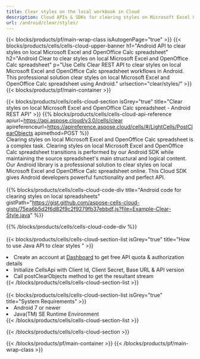 ```yaml
---
title: Clear styles on the local workbook in Cloud 
description: Cloud APIs & SDKs for clearing styles on Microsoft Excel & OpenOffice Calc. Clear styles on local spreadsheets by the Cells Cloud API. SDK support kinds of development languages. They include Android, C#, Go, Java, NodeJS, Perl, PHP, Python, Ruby, and swift. 
url: /android/clear/styles/
---
```



{{< blocks/products/pf/main-wrap-class isAutogenPage="true" >}}
{{< blocks/products/cells/cells-cloud-upper-banner h1="Android API to clear styles on local Microsoft Excel and OpenOffice Calc spreadsheet" h2="Android Clear to clear styles on local Microsoft Excel and OpenOffice Calc spreadsheet" p="Use Cells Clear REST API to clear styles on local Microsoft Excel and OpenOffice Calc spreadsheet workflows in Android. This professional solution clear styles on local Microsoft Excel and OpenOffice Calc spreadsheet using Android." urlsection="clear/styles/" >}}
{{< blocks/products/pf/main-container >}}

{{< blocks/products/cells/cells-cloud-section isGrey="true"  title="Clear styles on local Microsoft Excel and OpenOffice Calc spreadsheet - Android REST API" >}}
{{% blocks/products/cells/cells-cloud-api-reference  apiurl=https://api.aspose.cloud/v3.0/cells/clear  apireferenceurl=https://apireference.aspose.cloud/cells/#/LightCells/PostClearObjects  apimethod=POST %}}
<br/>
Clearing styles on local Microsoft Excel and OpenOffice Calc spreadsheet is a complex task. Clearing styles on local Microsoft Excel and OpenOffice Calc spreadsheet transitions is performed by our Android SDK while maintaining the source spreadsheet's main structural and logical content. Our Android library is a professional solution to clear styles on local Microsoft Excel and OpenOffice Calc spreadsheet online. This Cloud SDK gives Android developers powerful functionality and perfect API.
<br/>
<br/>
{{% blocks/products/cells/cells-cloud-code-div title="Android code for clearing styles on local spreadsheets" gistPath="https://gist.github.com/aspose-cells-cloud-gists/75ea6b5d2f6d82f9c2f9279fb37ebbdf.js?file=Example-Clear-Style.java" %}}
  
{{% /blocks/products/cells/cells-cloud-code-div  %}}
<br/>
<br/>
{{< blocks/products/cells/cells-cloud-section-list isGrey="true"  title="How to use Java API to clear styles " >}}
<li>Create an account at <a href="https://dashboard.aspose.cloud/">Dashboard</a> to get free API quota & authorization details</li>
<li>Initialize CellsApi with Client Id, Client Secret, Base URL & API version</li>
<li>Call postClearObjects method to get the resultant stream</li>
{{< /blocks/products/cells/cells-cloud-section-list >}}
<br/>
<br/>
{{< blocks/products/cells/cells-cloud-section-list isGrey="true"  title="System Requirements" >}}
<li>Android 7 or newer</li>
<li>Java(TM) SE Runtime Environment</li>
{{< /blocks/products/cells/cells-cloud-section-list >}}

{{< /blocks/products/cells/cells-cloud-section >}}

{{< /blocks/products/pf/main-container >}}
{{< /blocks/products/pf/main-wrap-class >}}
